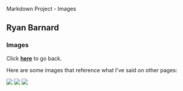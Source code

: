 Markdown Project - Images

Ryan Barnard
------------

### Images

Click [**here**](README.md) to go back.

Here are some images that reference what I've said on other pages:

![](streetbike.jpg) ![](dirtbike.jpg) ![](https://www.worldatlas.com/upload/70/97/1d/shutterstock-1478766713.jpg)